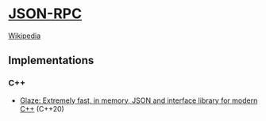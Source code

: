 # [JSON-RPC](https://www.jsonrpc.org/)
[Wikipedia](https://en.wikipedia.org/wiki/JSON-RPC)

## Implementations
### C++
- [Glaze: Extremely fast, in memory, JSON and interface library for modern C++](https://github.com/stephenberry/glaze/blob/main/docs/rpc/json-rpc.md) (C++20)